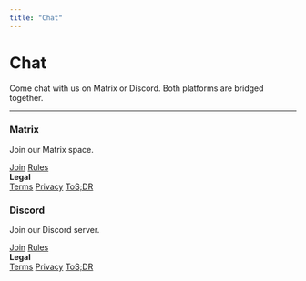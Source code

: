 ```yaml
---
title: "Chat"
---
```


# Chat
Come chat with us on Matrix or Discord. Both platforms are bridged together.

- - -

<div class="container">
  <div class="row">
    <div class="col">
      <div class="card margin-bottom--sm">
        <div class="card__header">
          <h3 class="text--matrix">Matrix</h3>
        </div>
        <div class="card__body">
          <p class="text--matrix">Join our Matrix space.</p>
        </div>
        <div class="card__footer">
          <div class="button-group button-group--block">
            <a class="button button--matrix" href="/matrix" target="_blank">Join</a>
            <a class="button button--matrix" href="/rules/matrix">Rules</a>
            <div class="button button--matrix dropdown dropdown--hoverable">
              <b>Legal</b>
              <div class="dropdown__menu">
                <a class="dropdown__link" href="https://matrix.org/legal/terms-and-conditions">Terms</a>
                <a class="dropdown__link" href="https://matrix.org/legal/privacy-notice">Privacy</a>
                <a class="dropdown__link" href="https://tosdr.org/en/service/2455">ToS;DR</a>
              </div>
            </div>
          </div>
        </div>
      </div>
    </div>
    <div class="col">
      <div class="card margin-bottom--sm">
        <div class="card__header">
          <h3 class="text--discord">Discord</h3>
        </div>
        <div class="card__body">
          <p class="text--discord">Join our Discord server.</p>
        </div>
        <div class="card__footer">
          <div class="button-group button-group--block">
            <a class="button button--discord" href="/discord" target="_blank">Join</a>
            <a class="button button--discord" href="/rules/discord">Rules</a>
            <div class="button button--discord dropdown dropdown--hoverable">
              <b>Legal</b>
              <div class="dropdown__menu">
                <a class="dropdown__link" href="https://discord.com/terms">Terms</a>
                <a class="dropdown__link" href="https://discord.com/privacy">Privacy</a>
                <a class="dropdown__link" href="https://tosdr.org/en/service/536">ToS;DR</a>
              </div>
            </div>
          </div>
        </div>
      </div>
    </div>
  </div>
</div>
